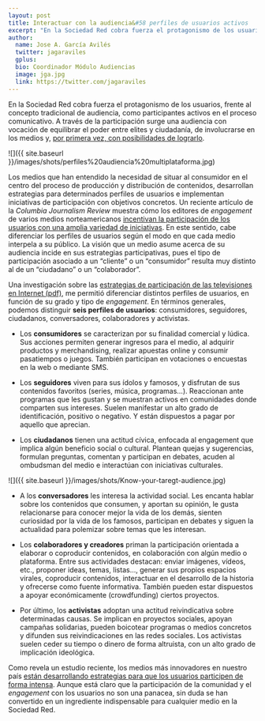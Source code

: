 ```yaml
---
layout: post
title: Interactuar con la audiencia&#58 perfiles de usuarios activos
excerpt: "En la Sociedad Red cobra fuerza el protagonismo de los usuarios, frente al concepto tradicional de audiencia, como participantes activos en el proceso comunicativo. A través de la participación surge una audiencia con vocación de equilibrar el poder entre elites y ciudadanía,  de involucrarse en los medios y, por primera vez, con posibilidades de lograrlo."
author:
  name: Jose A. García Avilés
  twitter: jagaraviles
  gplus:  
  bio: Coordinador Módulo Audiencias
  image: jga.jpg
  link: https://twitter.com/jagaraviles
---
```

En la Sociedad Red cobra fuerza el protagonismo de los usuarios, frente al concepto tradicional de audiencia, como participantes activos en el proceso comunicativo. A través de la participación surge una audiencia con vocación de equilibrar el poder entre elites y ciudadanía,  de involucrarse en los medios y, [por primera vez, con posibilidades de lograrlo](http://mip.umh.es/blog/2015/04/24/comunicar-sociedad-red/).

![]({{ site.baseurl }}/images/shots/perfiles%20audiencia%20multiplataforma.jpg)

Los medios que han entendido la necesidad de situar al consumidor en el centro del proceso de producción y distribución de contenidos, desarrollan estrategias para determinados perfiles de usuarios e implementan iniciativas de participación con objetivos concretos. Un reciente artículo de la _Columbia Journalism Review_ muestra cómo los editores de _engagement_ de varios medios norteamericanos [incentivan la participación de los usuarios con una amplia variedad de iniciativas](http://www.cjr.org/analysis/before_many_americans_had_awoken.php). En este sentido, cabe diferenciar los perfiles de usuarios según el modo en que cada medio interpela a su público. La visión que un medio asume acerca de su audiencia incide en sus estrategias participativas, pues el tipo de participación asociado a un “cliente” o un “consumidor” resulta muy distinto al de un “ciudadano” o un “colaborador”.

Una investigación sobre las [estrategias de participación de las televisiones en Internet (pdf)](https://www.academia.edu/5208045/Dimensiones_y_tipolog%C3%ADa_de_las_actividades_de_participaci%C3%B3n_de_la_audiencia_en_la_televisi%C3%B3n_p%C3%BAblica_2011_AMBITOS._Revista_internacional_de_comunicaci%C3%B3n_20_175-195), me permitió diferenciar distintos perfiles de usuarios, en función de su grado y tipo de _engagement_. En términos generales, podemos distinguir **seis perfiles de usuarios**: consumidores, seguidores, ciudadanos, conversadores, colaboradores y activistas.

- Los **consumidores** se caracterizan por su finalidad comercial y lúdica. Sus acciones permiten generar ingresos para el medio, al adquirir productos y merchandising, realizar apuestas online y consumir pasatiempos o juegos. También participan en votaciones o encuestas en la web o mediante SMS.

- Los **seguidores** viven para sus ídolos y famosos, y disfrutan de sus contenidos favoritos (series, música, programas…). Reaccionan ante programas que les gustan y se muestran activos en comunidades donde comparten sus intereses. Suelen manifestar un alto grado de identificación, positivo o negativo. Y están dispuestos a pagar por aquello que aprecian.

- Los **ciudadanos** tienen una actitud cívica, enfocada al engagement que implica algún beneficio social o cultural. Plantean quejas y sugerencias, formulan preguntas, comentan y participan en debates, acuden al ombudsman del medio e interactúan con iniciativas culturales.

![]({{ site.baseurl }}/images/shots/Know-your-taregt-audience.jpg)

- A los **conversadores** les interesa la actividad social. Les encanta hablar sobre los contenidos que consumen, y aportan su opinión, le gusta relacionarse para conocer mejor la vida de los demás, sienten curiosidad por la vida de los famosos, participan en debates y siguen la actualidad para polemizar sobre temas que les interesan.

- Los **colaboradores y creadores** priman la participación orientada a elaborar o coproducir contenidos, en colaboración con algún medio o plataforma. Entre sus actividades destacan: enviar imágenes, vídeos, etc., proponer ideas, temas, listas…, generar sus propios espacios virales, coproducir contenidos, interactuar en el desarrollo de la historia y ofrecerse como fuente informativa. También pueden estar dispuestos a apoyar económicamente (crowdfunding) ciertos proyectos.

- Por último, los **activistas** adoptan una actitud reivindicativa sobre determinadas causas. Se implican en proyectos sociales, apoyan campañas solidarias, pueden boicotear programas o medios concretos y difunden sus reivindicaciones en las redes sociales. Los activistas suelen ceder su tiempo o dinero de forma altruista, con un alto grado de implicación ideológica.

Como revela un estudio reciente, los medios más innovadores en nuestro país [están desarrollando estrategias para que los usuarios participen de forma intensa](http://mip.umh.es/blog/2015/06/14/ranking-innovacion-engagement/). Aunque está claro que la participación de la comunidad y el _engagement_ con los usuarios no son una panacea, sin duda se han convertido en un ingrediente indispensable para cualquier medio en la Sociedad Red.